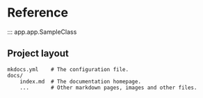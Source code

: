 # Reference

::: app.app.SampleClass

## Project layout

    mkdocs.yml    # The configuration file.
    docs/
        index.md  # The documentation homepage.
        ...       # Other markdown pages, images and other files.
